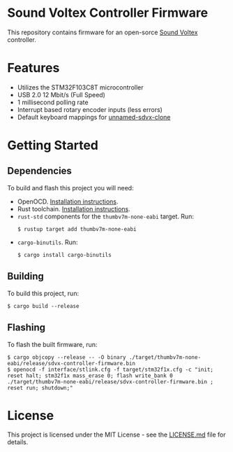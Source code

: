 # Sound Voltex Controller Firmware
This repository contains firmware for an open-sorce [Sound Voltex](https://en.wikipedia.org/wiki/Sound_Voltex) controller.

# Features
- Utilizes the STM32F103C8T microcontroller
- USB 2.0 12 Mbit/s (Full Speed)
- 1 millisecond polling rate
- Interrupt based rotary encoder inputs (less errors)
- Default keyboard mappings for [unnamed-sdvx-clone](https://github.com/Drewol/unnamed-sdvx-clone)

# Getting Started

## Dependencies
To build and flash this project you will need:

- OpenOCD. [Installation instructions](http://openocd.org/getting-openocd/).
- Rust toolchain. [Installation instructions](https://www.rust-lang.org/learn/get-started).
- `rust-std` components for the `thumbv7m-none-eabi` target. Run:
    ```
    $ rustup target add thumbv7m-none-eabi
    ```
- `cargo-binutils`. Run:
    ```
    $ cargo install cargo-binutils
    ```

## Building
To build this project, run:
```
$ cargo build --release
```

## Flashing
To flash the built firmware, run:
```
$ cargo objcopy --release -- -O binary ./target/thumbv7m-none-eabi/release/sdvx-controller-firmware.bin
$ openocd -f interface/stlink.cfg -f target/stm32f1x.cfg -c "init; reset halt; stm32f1x mass_erase 0; flash write_bank 0 ./target/thumbv7m-none-eabi/release/sdvx-controller-firmware.bin ; reset run; shutdown;"
```

# License
This project is licensed under the MIT License - see the [LICENSE.md](LICENSE.md) file for details.
